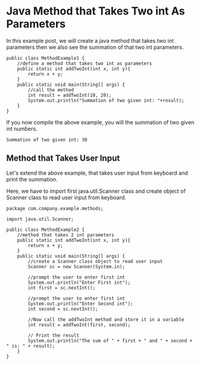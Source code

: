 # Java Method that Takes Two int As Parameters

In this example post, we will create a java method that takes two int parameters then we also see the summation of that two int parameters.

```
public class MethodExample1 {
    //define a method that takes two int as parameters
    public static int addTwoInt(int x, int y){
        return x + y;
    }
    public static void main(String[] args) {
        //call the method
        int result = addTwoInt(10, 20);
        System.out.println("Summation of two given int: "+result);
    }
}
```

If you now compile the above example, you will the summation of two given int numbers.

```
Summation of two given int: 30
```

## Method that Takes User Input

Let's extend the above example, that takes user input from keyboard and print the summation. 

Here, we have to import first java.util.Scanner class and create object of Scanner class to read user input from keyboard.

```
package com.company.example.methods;

import java.util.Scanner;

public class MethodExample2 {
    //method that takes 2 int parameters
    public static int addTwoInt(int x, int y){
        return x + y;
    }
    public static void main(String[] args) {
        //create a Scanner class object to read user input
        Scanner sc = new Scanner(System.in);

        //prompt the user to enter first int
        System.out.println("Enter First int");
        int first = sc.nextInt();

        //prompt the user to enter first int
        System.out.println("Enter Second int");
        int second = sc.nextInt();

        //Now call the addTwoInt method and store it in a variable
        int result = addTwoInt(first, second);

        // Print the result
        System.out.println("The sum of " + first + " and " + second + " is: " + result);
    }
}
```